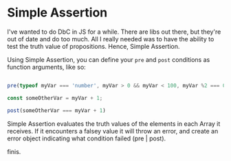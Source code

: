# Simple Assertion
I've wanted to do DbC in JS for a while. There are libs out there, but they're out of date and do too much. 
All I really needed was to have the ability to test the truth value of propositions. Hence, Simple Assertion.

Using Simple Assertion, you can define your `pre` and `post` conditions as function arguments, like so:

```js

pre(typeof myVar === 'number', myVar > 0 && myVar < 100, myVar %2 === 0)

const someOtherVar = myVar + 1;

post(someOtherVar === myVar + 1)
```

Simple Assertion evaluates the truth values of the elements in each Array it receives. If it encounters a falsey value
it will throw an error, and create an error object indicating what condition failed (pre | post).

finis.
